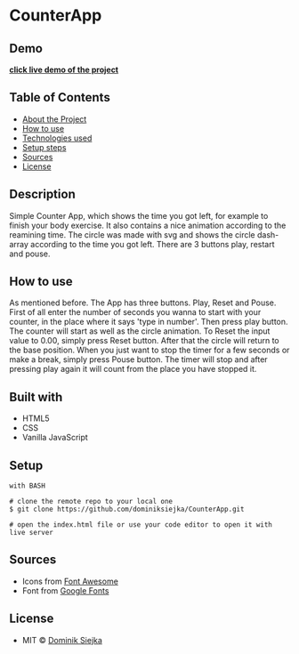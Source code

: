 # CounterApp

## Demo

[**click live demo of the project**](https://duckduckgo.com)

## Table of Contents

- [About the Project](#description)
- [How to use](#how-to-use)
- [Technologies used](#built-with)
- [Setup steps](#setup)
- [Sources](#sources)
- [License](#license)

## Description

Simple Counter App, which shows the time you got left, for example to finish your body exercise. It also contains a nice animation according to the reamining time. The circle was made with svg and shows the circle dash-array according to the time you got left. There are 3 buttons play, restart and pouse.

## How to use

As mentioned before. The App has three buttons. Play, Reset and Pouse.
First of all enter the number of seconds you wanna to start with your counter, in the place where it says 'type in number'. Then press play button. The counter will start as well as the circle animation. To Reset the input value to 0.00, simply press Reset button. After that the circle will return to the base position. When you just want to stop the timer for a few seconds or make a break, simply press Pouse button. The timer will stop and after pressing play again it will count from the place you have stopped it.

## Built with

- HTML5
- CSS
- Vanilla JavaScript

## Setup

```
with BASH

# clone the remote repo to your local one
$ git clone https://github.com/dominiksiejka/CounterApp.git

# open the index.html file or use your code editor to open it with live server

```

## Sources

- Icons from [Font Awesome ](https://fontawesome.com)
- Font from [Google Fonts ](https://fonts.google.com/)

## License

- MIT © [Dominik Siejka ](https://github.com/dominiksiejka/CounterApp)
